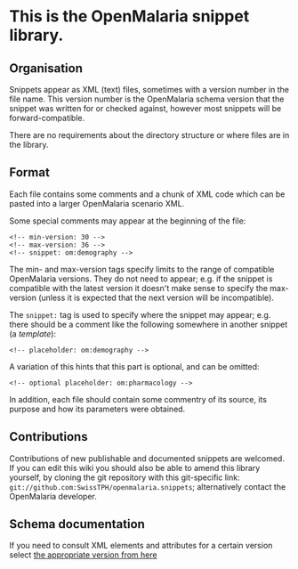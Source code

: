 This is the OpenMalaria snippet library.
========================================

## Organisation

Snippets appear as XML (text) files, sometimes with a version number in the file name.
This version number is the OpenMalaria schema version that the snippet was
written for or checked against, however most snippets will be
forward-compatible.

There are no requirements about the directory structure or where files are in
the library.

## Format ##

Each file contains some comments and a chunk of XML code which can be pasted
into a larger OpenMalaria scenario XML.

Some special comments may appear at the beginning of the file:

    <!-- min-version: 30 -->
    <!-- max-version: 36 -->
    <!-- snippet: om:demography -->

The min- and max-version tags specify limits to the range of compatible
OpenMalaria versions. They do not need to appear; e.g. if the snippet is
compatible with the latest version it doesn't make sense to specify the
max-version (unless it is expected that the next version will be incompatible).

The `snippet:` tag is used to specify where the snippet may appear; e.g. there
should be a comment like the following somewhere in another snippet (a
*template*):

    <!-- placeholder: om:demography -->

A variation of this hints that this part is optional, and can be omitted:

    <!-- optional placeholder: om:pharmacology -->

In addition, each file should contain some commentry of its source, its
purpose and how its parameters were obtained.


## Contributions ##

Contributions of new publishable and documented snippets are welcomed. If you can edit this wiki you should also be able to amend this library yourself, by cloning the git repository with this git-specific link: `git://github.com:SwissTPH/openmalaria.snippets`; alternatively contact the OpenMalaria developer.

## Schema documentation ##

If you need to consult XML elements and attributes for a certain version select
[the appropriate version from here](https://github.com/SwissTPH/openmalaria/wiki/schema-index)
